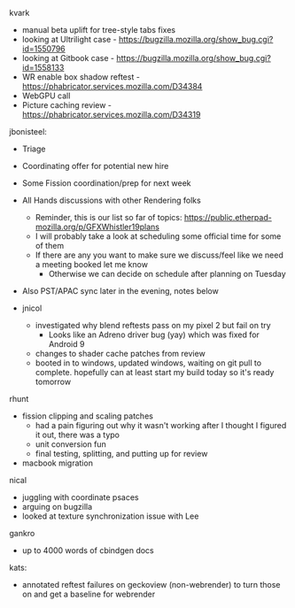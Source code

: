kvark
  * manual beta uplift for tree-style tabs fixes
  * looking at Ultrilight case - https://bugzilla.mozilla.org/show_bug.cgi?id=1550796
  * looking at Gitbook case - https://bugzilla.mozilla.org/show_bug.cgi?id=1558133
  * WR enable box shadow reftest - https://phabricator.services.mozilla.com/D34384
  * WebGPU call
  * Picture caching review - https://phabricator.services.mozilla.com/D34319

jbonisteel:
  * Triage
  * Coordinating offer for potential new hire
  * Some Fission coordination/prep for next week
  * All Hands discussions with other Rendering folks
    * Reminder, this is our list so far of topics: https://public.etherpad-mozilla.org/p/GFXWhistler19plans
    * I will probably take a look at scheduling some official time for some of them
    * If there are any you want to make sure we discuss/feel like we need a meeting booked let me know
      * Otherwise we can decide on schedule after planning on Tuesday
  * Also PST/APAC sync later in the evening, notes below 

  * jnicol
    * investigated why blend reftests pass on my pixel 2 but fail on try
      * Looks like an Adreno driver bug (yay) which was fixed for Android 9
    * changes to shader cache patches from review
    * booted in to windows, updated windows, waiting on git pull to complete. hopefully can at least start my build today so it's ready tomorrow

rhunt
  * fission clipping and scaling patches
    * had a pain figuring out why it wasn't working after I thought I figured it out, there was a typo
    * unit conversion fun
    * final testing, splitting, and putting up for review
  * macbook migration

nical
  * juggling with coordinate psaces
  * arguing on bugzilla
  * looked at texture synchronization issue with Lee

gankro
  * up to 4000 words of cbindgen docs

kats:
  * annotated reftest failures on geckoview (non-webrender) to turn those on and get a baseline for webrender
